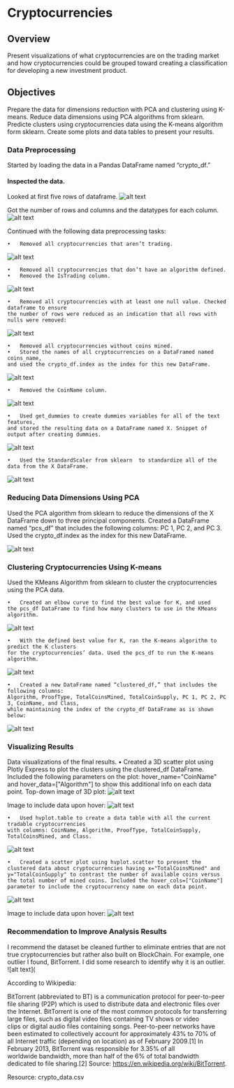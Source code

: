 # Cryptocurrencies

## Overview

Present visualizations of what cryptocurrencies are on the trading market and how cryptocurrencies could be grouped toward creating a classification for developing a new investment product.

## Objectives

Prepare the data for dimensions reduction with PCA and clustering using K-means.
Reduce data dimensions using PCA algorithms from sklearn.
Predicte clusters using cryptocurrencies data using the K-means algorithm form sklearn.
Create some plots and data tables to present your results.


### Data Preprocessing

Started by loading the data in a Pandas DataFrame named “crypto_df.” 

#### Inspected the data.
Looked at first five rows of dataframe.
![alt text](https://github.com/Al-Huneidi/Cryptocurrencies/blob/master/Screenshots/Inspect_Data/1_DataFrame_from_csv.png)

Got the number of rows and columns and the datatypes for each column.
![alt text](https://github.com/Al-Huneidi/Cryptocurrencies/blob/master/Screenshots/Inspect_Data/2_Data_Types_For_Each_Column.png)

Continued with the following data preprocessing tasks:

	•	Removed all cryptocurrencies that aren’t trading. 
![alt text](https://github.com/Al-Huneidi/Cryptocurrencies/blob/master/Screenshots/Preprocessing/1_Coins_Not_Trading.png)

	•	Removed all cryptocurrencies that don’t have an algorithm defined.
	•	Removed the IsTrading column.
![alt text](https://github.com/Al-Huneidi/Cryptocurrencies/blob/master/Screenshots/Preprocessing/2_DataFrame_with_IsTrading_Column%20Removed.png)

	•	Removed all cryptocurrencies with at least one null value. Checked dataframe to ensure
	the number of rows were reduced as an indication that all rows with nulls were removed:
![alt text](https://github.com/Al-Huneidi/Cryptocurrencies/blob/master/Screenshots/Preprocessing/3_Proof_Null_Values_Removed.png)

	•	Removed all cryptocurrencies without coins mined. 
	•	Stored the names of all cryptocurrencies on a DataFramed named coins_name, 
	and used the crypto_df.index as the index for this new DataFrame. 
![alt text](https://github.com/Al-Huneidi/Cryptocurrencies/blob/master/Screenshots/Preprocessing/4_New_DataFrame_coins_name_df.png)

	•	Removed the CoinName column.
![alt text](https://github.com/Al-Huneidi/Cryptocurrencies/blob/master/Screenshots/Preprocessing/5_DataFrame_with_CoinsName_Column_Removed.png)

	•	Used get_dummies to create dummies variables for all of the text features, 
	and stored the resulting data on a DataFrame named X. Snippet of output after creating dummies.
![alt text](https://github.com/Al-Huneidi/Cryptocurrencies/blob/master/Screenshots/Preprocessing/6_Snippet_Dummies.png)

	•	Used the StandardScaler from sklearn  to standardize all of the data from the X DataFrame.
![alt text](https://github.com/Al-Huneidi/Cryptocurrencies/blob/master/Screenshots/Preprocessing/7_Standardized_data.png)
  
  
### Reducing Data Dimensions Using PCA
Used the PCA algorithm from sklearn to reduce the dimensions of the X DataFrame down to three principal components. 
Created a DataFrame named “pcs_df” that includes the following columns: 
PC 1, PC 2, and PC 3. Used the crypto_df.index as the index for this new DataFrame.

![alt text](https://github.com/Al-Huneidi/Cryptocurrencies/blob/master/Screenshots/PCA_Dimensions/PCA_Data_Transformed_to_DataFrame.png)


### Clustering Cryptocurrencies Using K-means
Used the KMeans Algorithm from sklearn to cluster the cryptocurrencies using the PCA data.

	•	Created an elbow curve to find the best value for K, and used
	the pcs_df DataFrame to find how many clusters to use in the KMeans algorithm. 
![alt text](https://github.com/Al-Huneidi/Cryptocurrencies/blob/master/Screenshots/Clustering_K-means/1_Elbow_Curve.png)

	•	With the defined best value for K, ran the K-means algorithm to predict the K clusters
	for the cryptocurrencies’ data. Used the pcs_df to run the K-means algorithm.
![alt text](https://github.com/Al-Huneidi/Cryptocurrencies/blob/master/Screenshots/Clustering_K-means/2_PCS_DataFrame_With_Predicitve_Class.png)

	•	Created a new DataFrame named “clustered_df,” that includes the following columns: 
	Algorithm, ProofType, TotalCoinsMined, TotalCoinSupply, PC 1, PC 2, PC 3, CoinName, and Class,
	while maintaining the index of the crypto_df DataFrame as is shown below:
![alt text](https://github.com/Al-Huneidi/Cryptocurrencies/blob/master/Screenshots/Clustering_K-means/3_clusterd_df.png)

### Visualizing Results
Data visualizations of the final results.
	•	Created a 3D scatter plot using Plotly Express to plot the clusters using the clustered_df DataFrame.
	Included the following parameters on the plot: hover_name="CoinName" and hover_data=["Algorithm"] to show this
	additional info on each data point. 
Top-down image of 3D plot:
![alt text](https://github.com/Al-Huneidi/Cryptocurrencies/blob/master/Screenshots/Visualizations/1_3D.png)

Image to include data upon hover:
![alt text](https://github.com/Al-Huneidi/Cryptocurrencies/blob/master/Screenshots/Visualizations/2_3D_with_Hover_label.png)

	•	Used hvplot.table to create a data table with all the current tradable cryptocurrencies
	with columns: CoinName, Algorithm, ProofType, TotalCoinSupply, TotalCoinsMined, and Class.
![alt text](https://github.com/Al-Huneidi/Cryptocurrencies/blob/master/Screenshots/Visualizations/3_hover_table.png)

	•	Created a scatter plot using hvplot.scatter to present the clustered data about cryptocurrencies having x="TotalCoinsMined" and y="TotalCoinSupply" to contrast the number of available coins versus the total number of mined coins. Included the hover_cols=["CoinName"] parameter to include the cryptocurrency name on each data point.
![alt text](https://github.com/Al-Huneidi/Cryptocurrencies/blob/master/Screenshots/Visualizations/4_Scatterplot.png)

Image to include data upon hover:
![alt text](https://github.com/Al-Huneidi/Cryptocurrencies/blob/master/Screenshots/Visualizations/5_Scatter_hover.png)

### Recommendation to Improve Analysis Results

I recommend the dataset be cleaned further to eliminate entries that are not true cryptocurrencies but rather also built on BlockChain.  For example, one outlier I found, BitTorrent. I did some research to identify why it is an outlier. 
![alt text](

According to Wikipedia:  

BitTorrent (abbreviated to BT) is a communication protocol for peer-to-peer file sharing (P2P) which is used to distribute data and electronic files over the Internet.
BitTorrent is one of the most common protocols for transferring large files, such as digital video files containing TV shows or video clips or digital audio files containing songs. Peer-to-peer networks have been estimated to collectively account for approximately 43% to 70% of all Internet traffic (depending on location) as of February 2009.[1] In February 2013, BitTorrent was responsible for 3.35% of all worldwide bandwidth, more than half of the 6% of total bandwidth dedicated to file sharing.[2] Source: https://en.wikipedia.org/wiki/BitTorrent. 

Resource:
crypto_data.csv

